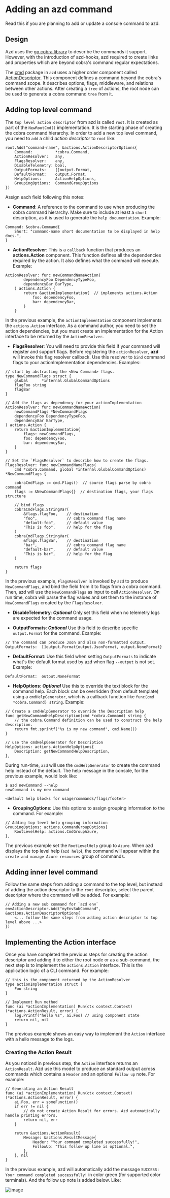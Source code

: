 # Adding an azd command

Read this if you are planning to add or update a console command to azd. 

## Design

Azd uses the [go cobra library](https://github.com/spf13/cobra) to describe the commands it support. However, with the introduction of azd-hooks, azd required to create links and properties which are beyond cobra's command regular expectations.

The [cmd](https://github.com/Azure/azure-dev/blob/main/cli/azd/cmd/root.go#L4) package in `azd` uses a higher order component called [ActionDescriptor](https://github.com/Azure/azure-dev/blob/main/cli/azd/cmd/actions/action_descriptor.go). This component defines a command beyond the cobra's command scope. It describes options, flags, middleware, and relations between other actions. After creating a `tree` of actions, the root node can be used to generate a cobra command `tree` from it.

## Adding top level command

The `top level action descriptor` from azd is called `root`. It is created as part of the `NewRootCmd()` implementation. It is the starting phase of creating the cobra command hierarchy. In order to add a new top level command, you need to `add` a child *action descriptor* to `root` like:

```golang
root.Add("command-name", &actions.ActionDescriptorOptions{
    Command:          *cobra.Command,
    ActionResolver:   any,
    FlagsResolver:    any,
    DisableTelemetry: bool,
    OutputFormats:    []output.Format,
    DefaultFormat:    output.Format,
    HelpOptions:      ActionHelpOptions,
    GroupingOptions:  CommandGroupOptions
})
```

Assign each field following this notes:

- **Command**: A reference to the command to use when producing the cobra command hierarchy. Make sure to include at least a `short` description, as it is used to generate the `help documentation`. Example:

```golang
Command: &cobra.Command{
    Short: "command-name short documentation to be displayed in help docs.",
}
```

- **ActionResolver**: This is a `callback` function that produces an **actions.Action** component. This function defines all the dependencies required by the action. It also defines what the command will execute. Example:

```golang
ActionResolver: func newCommandNameAction(
        dependencyFoo DependencyTypeFoo,
        dependencyBar BarType,
    ) actions.Action {
        return &actionImplementation{  // implements actions.Action
            foo: dependencyFoo,
            bar: dependencyBar,
        }
    }
```
In the previous example, the `actionImplementation` component implements the `actions.Action` interface. As a command author, you need to set the action dependencies, but you must create an implementation for the Action interface to be returned by the `ActionResolver`. 


- **FlagsResolver**: You will need to provide this field if your command will register and support flags. Before registering the `actionResolver`, **azd** will invoke this flag resolver callback. Use this resolver to `bind` command flags to your actionImplementation dependencies. Examples:

```golang
// start by abstracting the <New Command> flags. 
type NewCommandFlags struct {
	global      *internal.GlobalCommandOptions
	flagFoo string
	flagBar
}

// Add the flags as dependency for your actionImplementation
ActionResolver: func newCommandNameAction(
    newCommandFlags *NewCommandFlags
    dependencyFoo DependencyTypeFoo,
    dependencyBar BarType,
) actions.Action {
    return &actionImplementation{
        flags: newCommandFlags,
        foo: dependencyFoo,
        bar: dependencyBar,
    }
}

// Set the `FlagsResolver` to describe how to create the flags.
FlagsResolver: func newCommandNameFlags(
    cmd *cobra.Command, global *internal.GlobalCommandOptions) *NewCommandFlags {

    cobraCmdFlags := cmd.Flags()  // source flags parse by cobra command
    flags := &NewCommandFlags{}  // destination flags, your flags structure

    // bind flags
    cobraCmdFlags.StringVar(
		&flags.flagFoo,    // destination
		"foo",             // cobra command flag name          
		"default-foo",     // default value
		"This is foo",     // help for the flag
	)
    cobraCmdFlags.StringVar(
		&flags.flagBar,    // destination
		"bar",             // cobra command flag name          
		"default-bar",     // default value
		"This is bar",     // help for the flag
	)

    return flags
}
```

In the previous example, `FlagsResolver` is invoked by `azd` to produce `NewCommandFlags`, and bind the field from it to flags from a cobra command. Then, azd will use the `NewCommandFlags` as input to call `ActionResolver`. On run time, cobra will parse the flag values and set them to the instance of `NewCommandFlags` created by the `FlagsResolver`.

- **DisableTelemetry**: ***Optional*** Only set this field when no telemetry logs are expected for the command usage.

- **OutputFormats**: ***Optional*** Use this field to describe specific `output.Format` for the command. Example:

```golang
// The command can produce Json and also non-formatted output.
OutputFormats:  []output.Format{output.JsonFormat, output.NoneFormat}
```

- **DefaultFormat**: Use this field when setting `OutputFormats` to indicate what's the default format used by azd when flag `--output` is not set. Example:

```golang
DefaultFormat:  output.NoneFormat
```

- **HelpOptions**: ***Optional*** Use this to override the text block for the command help. Each block can be overridden (from default template) using a `cmdHelpGenerator`, which is a callback function like `func(cmd *cobra.Command) string`.  Example:

```golang
// Create a cmdHelpGenerator to override the Description help
func getNewCommandHelpDescription(cmd *cobra.Command) string {
    // the cobra.Command definition can be used to construct the help description.
    return fmt.sprintf("%s is my new command", cmd.Name())
}

// use the cmdHelpGenerator for Description
HelpOptions: actions.ActionHelpOptions{
    Description: getNewCommandHelpDescription,
},
```

During run-time, `azd` will use the `cmdHelpGenerator` to create the command help instead of the default. The help message in the console, for the previous example, would look like:

```
$ azd newCommand --help
newCommand is my new command

<default help blocks for usage/commands/flags/footer>
```

- **GroupingOptions**: Use this options to assign grouping information to the command. For example:

```golang
// Adding top level help grouping information
GroupingOptions: actions.CommandGroupOptions{
    RootLevelHelp: actions.CmdGroupAzure,
},
```

The previous example set the `RootLevelHelp` group to `Azure`. When azd displays the top level help (`azd help`), the command will appear within the `create and manage Azure resources` group of commands.

## Adding inner level command

Follow the same steps from adding a command to the top level, but instead of adding the action descriptor to the `root` descriptor, select the parent descriptor where the command will be added. For example:

```golang
// Adding a new sub command for `azd env`
envActionDescriptor.Add("myEnvSubCommand", &actions.ActionDescriptorOptions{
    <... follow the same steps from adding action descriptor to top level above ...>
})
```

## Implementing the Action interface

Once you have completed the previous steps for creating the action descriptor and adding it to either the root node or as a sub-command, the next step is to implement the `actions.Action` interface. This is the application logic of a CLI command.
For example:

```golang
// this is the component returned by the ActionResolver
type actionImplementation struct {
	Foo string
}

// Implement Run method
func (ai *actionImplementation) Run(ctx context.Context) (*actions.ActionResult, error) {
    log.Printf("hello %s", ai.Foo) // using component state
    return nil, nil
}

```

The previous example shows an easy way to implement the `Action` interface with a hello message to the logs.


### Creating the Action Result

As you noticed in previous step, the `Action` interface returns an `ActionResult`. Azd use this model to produce an standard output across commands which contains a `Header` and an optional `Follow up` note. For example:

```golang
// Generating an Action Result
func (ai *actionImplementation) Run(ctx context.Context) (*actions.ActionResult, error) {
    ai.Foo, err = someFunction()
    if err != nil {
        // do not create Action Result for errors. Azd automatically handle printing errors.
		return nil, err
	}

    return &actions.ActionResult{
		Message: &actions.ResultMessage{
			Header: "Your command completed successfully!",
			FollowUp: "This follow up line is optional.",
		},
	}, nil
}
```
In the previous example, azd will automatically add the message `SUCCESS: Your command completed successfully!` in color green (for supported color terminals). And the follow up note is added below. Like:

![image](https://user-images.githubusercontent.com/24213737/221761188-42354aac-c1d1-4d07-8f68-57587d1f046a.png)

